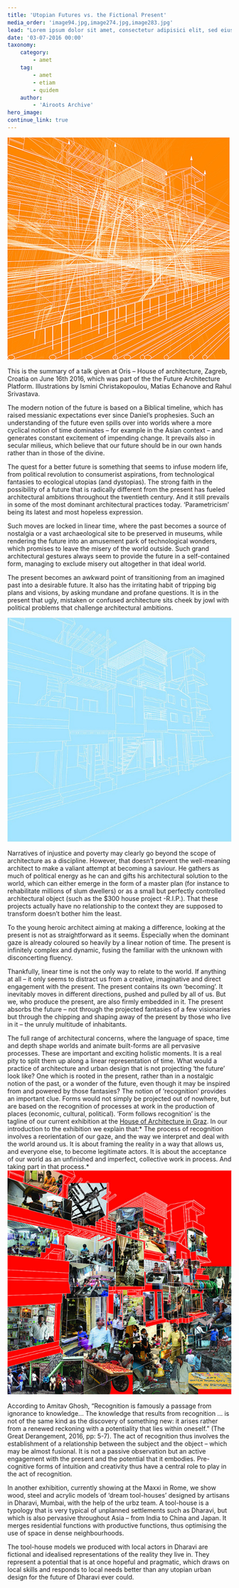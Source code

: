 ```yaml
---
title: 'Utopian Futures vs. the Fictional Present'
media_order: 'image94.jpg,image274.jpg,image283.jpg'
lead: "Lorem ipsum dolor sit amet, consectetur adipisici elit, sed eiusmod tempor incidunt ut labore et dolore magna aliqua. Curabitur blandit tempus ardua ridiculus sed magna. Prima luce, cum quibus mons aliud consensu ab eo. Ambitioni dedisse scripsisse iudicaretur. Quam temere in vitiis, legem sancimus haerentia.\r\nNec dubitamus multa iter quae et nos invenerat. Magna pars studiorum, prodita quaerimus. Plura mihi bona sunt, inclinet, amari petere vellent. Quis aute iure reprehenderit in voluptate velit esse. Unam incolunt Belgae, aliam Aquitani, tertiam."
date: '03-07-2016 00:00'
taxonomy:
    category:
        - amet
    tag:
        - amet
        - etiam
        - quidem
    author:
        - 'Airoots Archive'
hero_image: 
continue_link: true
---
```



![](image94.jpg)

This is the summary of a talk given at Oris – House of architecture, Zagreb, Croatia on June
16th 2016, which was part of the the Future Architecture Platform. Illustrations by Ismini
Christakopoulou, Matias Echanove and Rahul Srivastava.  

The modern notion of the future is based on a Biblical timeline, which has raised messianic
expectations ever since Daniel’s prophesies. Such an understanding of the future even spills
over into worlds where a more cyclical notion of time dominates – for example in the Asian
context – and generates constant excitement of impending change. It prevails also in secular
milieus, which believe that our future should be in our own hands rather than in those of the
divine.

The quest for a better future is something that seems to infuse modern life, from political
revolution to consumerist aspirations, from technological fantasies to ecological utopias (and
dystopias). The strong faith in the possibility of a future that is radically different from the present
has fueled architectural ambitions throughout the twentieth century. And it still prevails in some
of the most dominant architectural practices today. ‘Parametricism’ being its latest and most
hopeless expression.

Such moves are locked in linear time, where the past becomes a source of nostalgia or a vast
archaeological site to be preserved in museums, while rendering the future into an amusement
park of technological wonders, which promises to leave the misery of the world outside. Such
grand architectural gestures always seem to provide the future in a self-contained form,
managing to exclude misery out altogether in that ideal world.

The present becomes an awkward point of transitioning from an imagined past into a desirable
future. It also has the irritating habit of tripping big plans and visions, by asking mundane and
profane questions. It is in the present that ugly, mistaken or confused architecture sits cheek by
jowl with political problems that challenge architectural ambitions.

![](image274.jpg)

Narratives of injustice and poverty may clearly go beyond the scope of architecture as a
discipline. However, that doesn’t prevent the well-meaning architect to make a valiant attempt at
becoming a saviour. He gathers as much of political energy as he can and gifts his architectural
solution to the world, which can either emerge in the form of a master plan (for instance to
rehabilitate millions of slum dwellers) or as a small but perfectly controlled architectural object
(such as the $300 house project -R.I.P.). That these projects actually have no relationship to the
context they are supposed to transform doesn’t bother him the least.

To the young heroic architect aiming at making a difference, looking at the present is not as
straightforward as it seems. Especially when the dominant gaze is already coloured so heavily
by a linear notion of time. The present is infinitely complex and dynamic, fusing the familiar with
the unknown with disconcerting fluency.

Thankfully, linear time is not the only way to relate to the world. If anything at all – it only seems
to distract us from a creative, imaginative and direct engagement with the present.
The present contains its own ‘becoming’. It inevitably moves in different directions, pushed and
pulled by all of us. But we, who produce the present, are also firmly embedded in it. The present
absorbs the future – not through the projected fantasies of a few visionaries but through the
chipping and shaping away of the present by those who live in it – the unruly multitude of
inhabitants.

The full range of architectural concerns, where the language of space, time and depth shape
worlds and animate built-forms are all pervasive processes. These are important and exciting
holistic moments. It is a real pity to split them up along a linear representation of time.
What would a practice of architecture and urban design that is not projecting ‘the future’ look
like? One which is rooted in the present, rather than in a nostalgic notion of the past, or a
wonder of the future, even though it may be inspired from and powered by those fantasies?
The notion of ‘recognition’ provides an important clue. Forms would not simply be projected out
of nowhere, but are based on the recognition of processes at work in the production of places
(economic, cultural, political). ‘Form follows recognition’ is the tagline of our current exhibition at
the <ins>House of Architecture in Graz</ins>. In our introduction to the exhibition we explain that:*
The process of recognition involves a reorientation of our gaze, and the way we interpret and
deal with the world around us. It is about framing the reality in a way that allows us, and
everyone else, to become legitimate actors. It is about the acceptance of our world as an
unfinished and imperfect, collective work in process. And taking part in that process.*
![](image283.jpg)

According to Amitav Ghosh, “Recognition is famously a passage from ignorance to
knowledge... The knowledge that results from recognition ... is not of the same kind as the
discovery of something new: it arises rather from a renewed reckoning with a potentiality that
lies within oneself.” (The Great Derangement, 2016, pp: 5-7). The act of recognition thus
involves the establishment of a relationship between the subject and the object – which may be
almost fusional. It is not a passive observation but an active engagement with the present and
the potential that it embodies. Pre-cognitive forms of intuition and creativity thus have a central
role to play in the act of recognition.

In another exhibition, currently showing at the Maxxi in Rome, we show wood, steel and acrylic
models of ‘dream tool-houses’ designed by artisans in Dharavi, Mumbai, with the help of the
urbz team. A tool-house is a typology that is very typical of unplanned settlements such as
Dharavi, but which is also pervasive throughout Asia – from India to China and Japan. It merges
residential functions with productive functions, thus optimising the use of space in dense
neighbourhoods.

The tool-house models we produced with local actors in Dharavi are fictional and idealised
representations of the reality they live in. They represent a potential that is at once hopeful and
pragmatic, which draws on local skills and responds to local needs better than any utopian
urban design for the future of Dharavi ever could.
